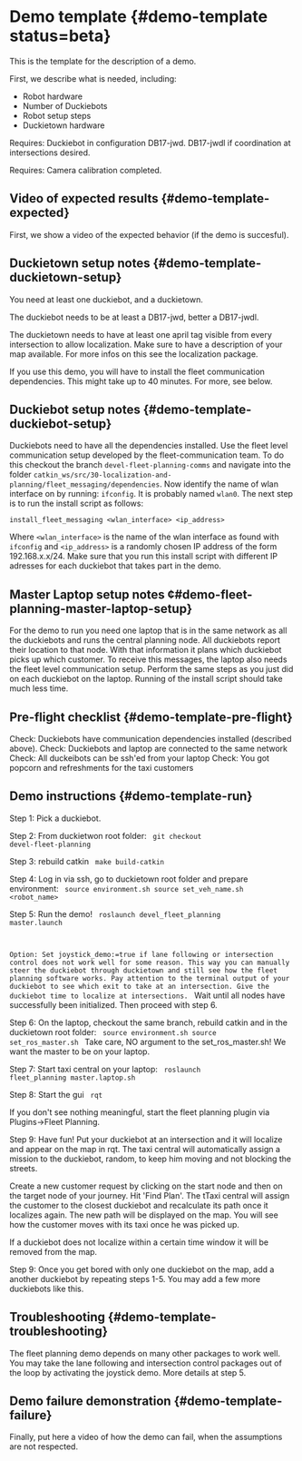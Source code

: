 # Demo template {#demo-template status=beta}

This is the template for the description of a demo.

First, we describe what is needed, including:

* Robot hardware
* Number of Duckiebots
* Robot setup steps
* Duckietown hardware

<div class='requirements' markdown="1">

Requires: Duckiebot in configuration DB17-jwd. DB17-jwdl if coordination at intersections desired.

Requires: Camera calibration completed.

</div>

## Video of expected results {#demo-template-expected}

First, we show a video of the expected behavior (if the demo is succesful).

## Duckietown setup notes {#demo-template-duckietown-setup}

You need at least one duckiebot, and a duckietown.

The duckiebot needs to be at least a DB17-jwd, better a DB17-jwdl.

The duckietown needs to have at least one april tag visible from every intersection to allow localization. Make sure to have a description of your map available. For more infos on this see the localization package. 

If you use this demo, you will have to install the fleet communication dependencies. This might take up to 40 minutes. For more, see below. 

## Duckiebot setup notes {#demo-template-duckiebot-setup}

Duckiebots need to have all the dependencies installed. Use the fleet level communication setup developed by the fleet-communication team. To do this checkout the branch `devel-fleet-planning-comms` and navigate into the folder `catkin_ws/src/30-localization-and-planning/fleet_messaging/dependencies`. Now identify the name of wlan interface on by running: `ifconfig`. It is probably named `wlan0`. The next step is to run the install script as follows: 

	install_fleet_messaging <wlan_interface> <ip_address> 

Where `<wlan_interface>` is the name of the wlan interface as found with `ifconfig` and `<ip_address>` is a randomly chosen IP address of the form 192.168.x.x/24. Make sure that you run this install script with different IP adresses for each duckiebot that takes part in the demo.

## Master Laptop setup notes ¢#demo-fleet-planning-master-laptop-setup}

For the demo to run you need one laptop that is in the same network as all the duckiebots and runs the central planning node. All duckiebots report their location to that node. With that information it plans which duckiebot picks up which customer. To receive this messages, the laptop also needs the fleet level communication setup. Perform the same steps as you just did on each duckiebot on the laptop. Running of the install script should take much less time.

## Pre-flight checklist {#demo-template-pre-flight}

Check: Duckiebots have communication dependencies installed (described above).
Check: Duckiebots and laptop are connected to the same network
Check: All duckeibots can be ssh'ed from your laptop
Check: You got popcorn and refreshments for the taxi customers

## Demo instructions {#demo-template-run}


Step 1: Pick a duckiebot. 

Step 2: From duckietwon root folder:
<code>
git checkout devel-fleet-planning
</code>

Step 3: rebuild catkin
<code>
make build-catkin
</code>

Step 4: Log in via ssh, go to duckietown root folder and prepare environment:
<code>
source environment.sh
source set_veh_name.sh <robot_name>
</code>

Step 5: Run the demo!
<code>
roslaunch devel_fleet_planning master.launch

Option: Set joystick_demo:=true if lane following or intersection control does not work well for some reason. This way you can manually steer the duckiebot through duckietown and still see how the fleet planning software works. Pay attention to the terminal output of your duckiebot to see which exit to take at an intersection. Give the duckiebot time to localize at intersections. 
</code>
Wait until all nodes have successfully been initialized. Then proceed with step 6.

Step 6: On the laptop, checkout the same branch, rebuild catkin and in the duckietown root folder:
<code>
source environment.sh
source set_ros_master.sh
 </code>
Take care, NO argument to the set_ros_master.sh! We want the master to be on your laptop.

Step 7: Start taxi central on your laptop:
<code>
roslaunch fleet_planning master.laptop.sh
</code>

Step 8: Start the gui
<code> 
rqt
</code>

If you don't see nothing meaningful, start the fleet planning plugin via Plugins->Fleet Planning.

Step 9: Have fun!
Put your duckiebot at an intersection and it will localize and appear on the map in rqt. The taxi central will automatically assign a mission to the duckiebot, random, to keep him moving and not blocking the streets. 

Create a new customer request by clicking on the start node and then on the target node of your journey. Hit 'Find Plan'. The tTaxi central will assign the customer to the closest duckiebot and recalculate its path once it localizes again. The new path will be displayed on the map. You will see how the customer moves with its taxi once he was picked up. 

If a duckiebot does not localize within a certain time window it will be removed from the map. 

Step 9: Once you get bored with only one duckiebot on the map, add a another duckiebot by repeating steps 1-5. You may add a few more duckiebots like this.  



## Troubleshooting {#demo-template-troubleshooting}

The fleet planning demo depends on many other packages to work well. You may take the lane following and intersection control packages out of the loop by activating the joystick demo. More details at step 5. 
## Demo failure demonstration {#demo-template-failure}

Finally, put here a video of how the demo can fail, when the assumptions are not respected.
